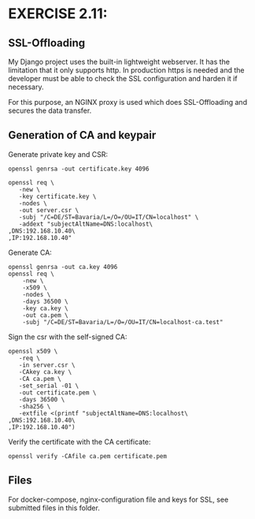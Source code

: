 # EXERCISE 2.11: 
## SSL-Offloading
My Django project uses the built-in lightweight webserver. It has the limitation that it only supports http.
In production https is needed and the developer must be able to check the SSL configuration and harden it if necessary.

For this purpose, an NGINX proxy is used which does SSL-Offloading and secures the data transfer.

## Generation of CA and keypair
Generate private key and CSR:
 ``` 
openssl genrsa -out certificate.key 4096

openssl req \
	-new \
	-key certificate.key \
	-nodes \
	-out server.csr \
	-subj "/C=DE/ST=Bavaria/L=/O=/OU=IT/CN=localhost" \
	-addext "subjectAltName=DNS:localhost\
,DNS:192.168.10.40\
,IP:192.168.10.40"
``` 
Generate CA:
``` 
openssl genrsa -out ca.key 4096
openssl req \
	-new \
	-x509 \
	-nodes \
	-days 36500 \
	-key ca.key \
	-out ca.pem \
	-subj "/C=DE/ST=Bavaria/L=/O=/OU=IT/CN=localhost-ca.test"
 ``` 
Sign the csr with the self-signed CA: 
 ``` 
openssl x509 \
	-req \
	-in server.csr \
	-CAkey ca.key \
	-CA ca.pem \
	-set_serial -01 \
	-out certificate.pem \
	-days 36500 \
	-sha256 \
	-extfile <(printf "subjectAltName=DNS:localhost\
,DNS:192.168.10.40\
,IP:192.168.10.40")	
 ``` 

Verify the certificate with the CA certificate:
 ``` 
openssl verify -CAfile ca.pem certificate.pem
``` 

## Files
For docker-compose, nginx-configuration file and keys for SSL, see submitted files in this folder.